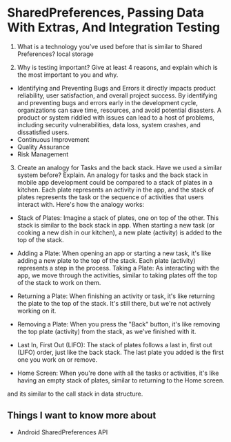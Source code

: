 # SharedPreferences, Passing Data With Extras, And Integration Testing


 1. What is a technology you’ve used before that is similar to Shared Preferences?
    local storage

 2. Why is testing important? Give at least 4 reasons, and explain which is the most important to you and why.
   - Identifying and Preventing Bugs and Errors
     it directly impacts product reliability, user satisfaction, and overall project success. By identifying and
     preventing bugs and errors early in the development cycle, organizations can save time, resources, and avoid 
     potential disasters. A product or system riddled with issues can lead to a host of problems, including security 
     vulnerabilities, data loss, system crashes, and dissatisfied users.
   - Continuous Improvement
   - Quality Assurance
   - Risk Management

 3. Create an analogy for Tasks and the back stack. Have we used a similar system before? Explain.
    An analogy for tasks and the back stack in mobile app development could be compared to a stack of plates in a 
    kitchen. Each plate represents an activity in the app, and the stack of plates represents the task or the sequence 
    of activities that users interact with. Here's how the analogy works:
   - Stack of Plates: Imagine a stack of plates, one on top of the other. This stack is similar to the back stack in 
     app. When starting a new task (or cooking a new dish in our kitchen), a new plate (activity) is added to the top 
     of the stack.

   - Adding a Plate: When opening an app or starting a new task, it's like adding a new plate to the top of the stack. 
     Each plate (activity) represents a step in the process. Taking a Plate: As interacting with the app, we move 
     through the activities, similar to taking plates off the top of the stack to work on them.

   - Returning a Plate: When finishing an activity or task, it's like returning the plate to the top of the stack. 
     It's still there, but we're not actively working on it.

   - Removing a Plate: When you press the "Back" button, it's like removing the top plate (activity) from 
     the stack, as we've finished with it.

   - Last In, First Out (LIFO): The stack of plates follows a last in, first out (LIFO) order, just like the back stack.
     The last plate you added is the first one you work on or remove.

   - Home Screen: When you're done with all the tasks or activities, it's like having an empty stack of plates, similar 
     to returning to the Home screen.

  and its similar to the call stack in data structure. 


## Things I want to know more about
   - Android SharedPreferences API
